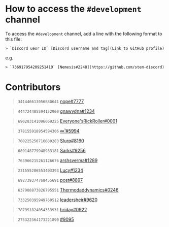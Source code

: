 # How to access the `#development` channel
To access the `#development` channel, add a line with the following format to this file:

```
> `Discord uesr ID` [Discord username and tag](Link to GitHub profile)
```

e.g.

```
> `736917954209251419` [Nemesis#2248](https://github.com/stem-discord)
```

# Contributors
> `341446613056880641` [nope#7777](https://github.com/nopeless)

> `444724485594152960` [gnawydna#1234](https://github.com/gnawydna)

> `690283141096669225` [Everyone'sRickRoller#0001](https://github.com/rickastley1)

> `378155918954594306` [∞¹#5994](https://github.com/turtleStew)

> `760225250716680283` [Slurp#8160](https://github.com/Shlurp)

> `689148779948933181` [Sarks#9256](https://github.com/Sir-Sarks)

> `763966215261126676` [arshsverma#1289](https://github.com/arshsverma)

> `231555206553403393` [Lucy#1234](https://github.com/noneuclideanmotion)

> `692739374768455691` [post#8897](https://github.com/postrequest69)

> `637908873826795551` [Thermodaddynamics#0246](https://github.com/Peacemaker47)

> `733250395949760512` [leadersheir#9620](https://github.com/leadersheir)

> `787351824054353931` [hriday#0922](https://github.com/HridayAg0102)

> `275322364173221890` [𝅳𝅳#9095](https://github.com/person-with-a-username)
